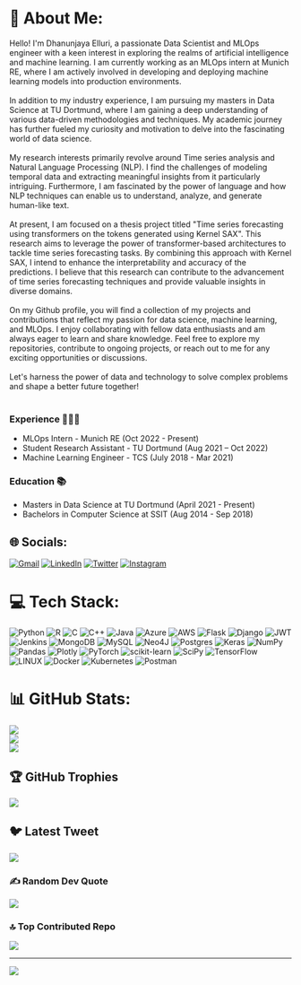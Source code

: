 # 💫 About Me:
Hello! I'm Dhanunjaya Elluri, a passionate Data Scientist and MLOps engineer with a keen interest in exploring the realms of artificial intelligence and machine learning. I am currently working as an MLOps intern at Munich RE, where I am actively involved in developing and deploying machine learning models into production environments.<br><br>In addition to my industry experience, I am pursuing my masters in Data Science at TU Dortmund, where I am gaining a deep understanding of various data-driven methodologies and techniques. My academic journey has further fueled my curiosity and motivation to delve into the fascinating world of data science.<br><br>My research interests primarily revolve around Time series analysis and Natural Language Processing (NLP). I find the challenges of modeling temporal data and extracting meaningful insights from it particularly intriguing. Furthermore, I am fascinated by the power of language and how NLP techniques can enable us to understand, analyze, and generate human-like text.<br><br>At present, I am focused on a thesis project titled "Time series forecasting using transformers on the tokens generated using Kernel SAX". This research aims to leverage the power of transformer-based architectures to tackle time series forecasting tasks. By combining this approach with Kernel SAX, I intend to enhance the interpretability and accuracy of the predictions. I believe that this research can contribute to the advancement of time series forecasting techniques and provide valuable insights in diverse domains.<br><br>On my Github profile, you will find a collection of my projects and contributions that reflect my passion for data science, machine learning, and MLOps. I enjoy collaborating with fellow data enthusiasts and am always eager to learn and share knowledge. Feel free to explore my repositories, contribute to ongoing projects, or reach out to me for any exciting opportunities or discussions.<br><br>Let's harness the power of data and technology to solve complex problems and shape a better future together!<br><br>


### Experience 👨🏻‍💻

- MLOps Intern - Munich RE (Oct 2022 - Present)
- Student Research Assistant - TU Dortmund (Aug 2021 – Oct 2022)
- Machine Learning Engineer - TCS (July 2018 - Mar 2021)

### Education 📚

- Masters in Data Science at TU Dortmund (April 2021 - Present)
- Bachelors in Computer Science at SSIT (Aug 2014 - Sep 2018)


## 🌐 Socials:
[<img alt="Gmail" src="https://img.shields.io/badge/Gmail-D14836?style=for-the-badge&logo=gmail&logoColor=white" >](mailto:dhanunjayet@gmail.com)
[<img alt="LinkedIn" src= "https://img.shields.io/badge/LinkedIn-0077B5?style=for-the-badge&logo=linkedin&logoColor=white" >](https://www.linkedin.com/in/dhanunjaya-elluri/)
[<img alt="Twitter" src="https://img.shields.io/badge/twitter-%231DA1F2.svg?&style=for-the-badge&logo=twitter&logoColor=white" >](https://twitter.com/dhanunjayet)
[![Instagram](https://img.shields.io/badge/Instagram-%23E4405F.svg?logo=Instagram&logoColor=white)](https://instagram.com/dhanunjay_e)

# 💻 Tech Stack:
![Python](https://img.shields.io/badge/python-3670A0?style=for-the-badge&logo=python&logoColor=ffdd54) ![R](https://img.shields.io/badge/r-%23276DC3.svg?style=for-the-badge&logo=r&logoColor=white) ![C](https://img.shields.io/badge/c-%2300599C.svg?style=for-the-badge&logo=c&logoColor=white) ![C++](https://img.shields.io/badge/c++-%2300599C.svg?style=for-the-badge&logo=c%2B%2B&logoColor=white) ![Java](https://img.shields.io/badge/java-%23ED8B00.svg?style=for-the-badge&logo=java&logoColor=white) ![Azure](https://img.shields.io/badge/azure-%230072C6.svg?style=for-the-badge&logo=azure-devops&logoColor=white) ![AWS](https://img.shields.io/badge/AWS-%23FF9900.svg?style=for-the-badge&logo=amazon-aws&logoColor=white) ![Flask](https://img.shields.io/badge/flask-%23000.svg?style=for-the-badge&logo=flask&logoColor=white) ![Django](https://img.shields.io/badge/django-%23092E20.svg?style=for-the-badge&logo=django&logoColor=white) ![JWT](https://img.shields.io/badge/JWT-black?style=for-the-badge&logo=JSON%20web%20tokens) ![Jenkins](https://img.shields.io/badge/jenkins-%232C5263.svg?style=for-the-badge&logo=jenkins&logoColor=white) ![MongoDB](https://img.shields.io/badge/MongoDB-%234ea94b.svg?style=for-the-badge&logo=mongodb&logoColor=white) ![MySQL](https://img.shields.io/badge/mysql-%2300f.svg?style=for-the-badge&logo=mysql&logoColor=white) 	![Neo4J](https://img.shields.io/badge/Neo4j-008CC1?style=for-the-badge&logo=neo4j&logoColor=white) ![Postgres](https://img.shields.io/badge/postgres-%23316192.svg?style=for-the-badge&logo=postgresql&logoColor=white) ![Keras](https://img.shields.io/badge/Keras-%23D00000.svg?style=for-the-badge&logo=Keras&logoColor=white) ![NumPy](https://img.shields.io/badge/numpy-%23013243.svg?style=for-the-badge&logo=numpy&logoColor=white) ![Pandas](https://img.shields.io/badge/pandas-%23150458.svg?style=for-the-badge&logo=pandas&logoColor=white) ![Plotly](https://img.shields.io/badge/Plotly-%233F4F75.svg?style=for-the-badge&logo=plotly&logoColor=white) ![PyTorch](https://img.shields.io/badge/PyTorch-%23EE4C2C.svg?style=for-the-badge&logo=PyTorch&logoColor=white) ![scikit-learn](https://img.shields.io/badge/scikit--learn-%23F7931E.svg?style=for-the-badge&logo=scikit-learn&logoColor=white) ![SciPy](https://img.shields.io/badge/SciPy-%230C55A5.svg?style=for-the-badge&logo=scipy&logoColor=%white) ![TensorFlow](https://img.shields.io/badge/TensorFlow-%23FF6F00.svg?style=for-the-badge&logo=TensorFlow&logoColor=white) ![LINUX](https://img.shields.io/badge/Linux-FCC624?style=for-the-badge&logo=linux&logoColor=black) ![Docker](https://img.shields.io/badge/docker-%230db7ed.svg?style=for-the-badge&logo=docker&logoColor=white) ![Kubernetes](https://img.shields.io/badge/kubernetes-%23326ce5.svg?style=for-the-badge&logo=kubernetes&logoColor=white) ![Postman](https://img.shields.io/badge/Postman-FF6C37?style=for-the-badge&logo=postman&logoColor=white)
# 📊 GitHub Stats:
![](https://github-readme-stats.vercel.app/api?username=Dhanunjaya-Elluri&theme=dark&hide_border=false&include_all_commits=true&count_private=true)<br/>
![](https://github-readme-streak-stats.herokuapp.com/?user=Dhanunjaya-Elluri&theme=dark&hide_border=false)<br/>
![](https://github-readme-stats.vercel.app/api/top-langs/?username=Dhanunjaya-Elluri&theme=dark&hide_border=false&include_all_commits=true&count_private=true&layout=compact)

## 🏆 GitHub Trophies
![](https://github-profile-trophy.vercel.app/?username=Dhanunjaya-Elluri&theme=chalk&no-frame=false&no-bg=false&margin-w=4)

## 🐦 Latest Tweet
[![](https://gtce.itsvg.in/api?username=dhanunjayet)](https://github.com/VishwaGauravIn/github-twitter-card-embed)

### ✍️ Random Dev Quote
![](https://quotes-github-readme.vercel.app/api?type=horizontal&theme=radical)

### 🔝 Top Contributed Repo
![](https://github-contributor-stats.vercel.app/api?username=Dhanunjaya-Elluri&limit=5&theme=dark&combine_all_yearly_contributions=true)

---
[![](https://visitcount.itsvg.in/api?id=Dhanunjaya-Elluri&icon=0&color=0)](https://visitcount.itsvg.in)

<!--
**Dhanunjaya-Elluri/Dhanunjaya-Elluri** is a ✨ _special_ ✨ repository because its `README.md` (this file) appears on your GitHub profile.

Here are some ideas to get you started:

- 🔭 I’m currently working on ...
- 🌱 I’m currently learning ...
- 👯 I’m looking to collaborate on ...
- 🤔 I’m looking for help with ...
- 💬 Ask me about ...
- 📫 How to reach me: ...
- 😄 Pronouns: ...
- ⚡ Fun fact: ...
-->
